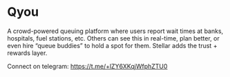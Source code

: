 # Qyou
A crowd-powered queuing platform where users report wait times at banks, hospitals, fuel stations, etc. Others can see this in real-time, plan better, or even hire “queue buddies” to hold a spot for them. Stellar adds the trust + rewards layer.


Connect on telegram: https://t.me/+lZY6XKqjWfphZTU0 
